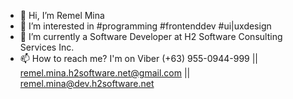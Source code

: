 - 👋 Hi, I’m Remel Mina
- 👀 I’m interested in #programming #frontenddev #ui|uxdesign 
- 🌱 I’m currently a Software Developer at H2 Software Consulting Services Inc.
- 📫 How to reach me? I'm on Viber (+63) 955-0944-999 || remel.mina.h2software.net@gmail.com || remel.mina@dev.h2software.net

<!---
melremle/melremle is a ✨ special ✨ repository because its `README.md` (this file) appears on your GitHub profile.
You can click the Preview link to take a look at your changes.
--->
